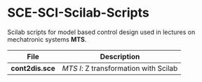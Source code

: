# SCE-SCI-Scilab-Scripts
Scilab scripts for model based control design used in lectures on mechatronic systems **MTS**.

File | Description
--- | ---
**cont2dis.sce** | _MTS I_: Z transformation with Scilab
